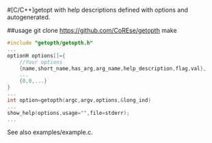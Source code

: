 #[C/C++]getopt with help descriptions defined with options and autogenerated.

##usage
git clone https://github.com/CoREse/getopth
make
```c
#include "getopth/getopth.h"
...
optionH options[]={
    //Your options
    {name,short_name,has_arg,arg_name,help_description,flag,val},
    ...
    {0,0,...}
}
...
int option=getopth(argc,argv,options,&long_ind)
...
show_help(options,usage="",file=stderr);
...

```
See also examples/example.c.